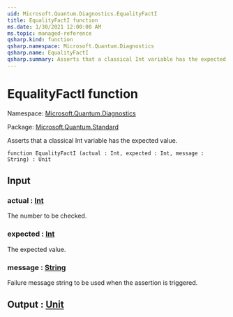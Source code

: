 ```yaml
---
uid: Microsoft.Quantum.Diagnostics.EqualityFactI
title: EqualityFactI function
ms.date: 1/30/2021 12:00:00 AM
ms.topic: managed-reference
qsharp.kind: function
qsharp.namespace: Microsoft.Quantum.Diagnostics
qsharp.name: EqualityFactI
qsharp.summary: Asserts that a classical Int variable has the expected value.
---
```


# EqualityFactI function

Namespace: [Microsoft.Quantum.Diagnostics](xref:Microsoft.Quantum.Diagnostics)

Package: [Microsoft.Quantum.Standard](https://nuget.org/packages/Microsoft.Quantum.Standard)


Asserts that a classical Int variable has the expected value.

```qsharp
function EqualityFactI (actual : Int, expected : Int, message : String) : Unit
```


## Input

### actual : [Int](xref:microsoft.quantum.lang-ref.int)

The number to be checked.


### expected : [Int](xref:microsoft.quantum.lang-ref.int)

The expected value.


### message : [String](xref:microsoft.quantum.lang-ref.string)

Failure message string to be used when the assertion is triggered.



## Output : [Unit](xref:microsoft.quantum.lang-ref.unit)

